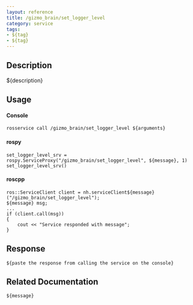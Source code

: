 ```yaml
---
layout: reference
title: /gizmo_brain/set_logger_level
category: service
tags: 
- ${tag} 
- ${tag}
---
```


## Description
${description}

## Usage
#### Console
```
rosservice call /gizmo_brain/set_logger_level ${arguments}
```

#### rospy
```
set_logger_level_srv = rospy.ServiceProxy("/gizmo_brain/set_logger_level", ${message}, 1)
set_logger_level_srv()
```

#### roscpp
```
ros::ServiceClient client = nh.serviceClient${message}("/gizmo_brain/set_logger_level");
${message} msg;
...
if (client.call(msg))
{
    cout << "Service responded with message";
}
```

## Response
```
${paste the response from calling the service on the console}
```

## Related Documentation
``${message}``  